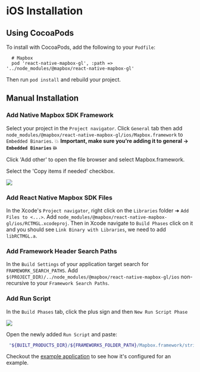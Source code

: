 # iOS Installation

## Using CocoaPods

To install with CocoaPods, add the following to your `Podfile`:

```
  # Mapbox
  pod 'react-native-mapbox-gl', :path => '../node_modules/@mapbox/react-native-mapbox-gl'
```

Then run `pod install` and rebuild your project.

## Manual Installation

### Add Native Mapbox SDK Framework

Select your project in the `Project navigator`. Click `General` tab then add `node_modules/@mapbox/react-native-mapbox-gl/ios/Mapbox.framework` to `Embedded Binaries`. :collision: **Important, make sure you're adding it to general -> `Embedded Binaries` :collision:**

Click 'Add other' to open the file browser and select Mapbox.framework.

Select the 'Copy items if needed' checkbox.

![](https://cldup.com/s4U3JfS_-l.png)


### Add React Native Mapbox SDK Files
In the Xcode's `Project navigator`, right click on the `Libraries` folder ➜ `Add Files to <...>`. Add `node_modules/@mapbox/react-native-mapbox-gl/ios/RCTMGL.xcodeproj`.
Then in Xcode navigate to `Build Phases` click on it and you should see `Link Binary with Libraries`, we need to add `libRCTMGL.a`.

### Add Framework Header Search Paths
In the `Build Settings` of your application target search for `FRAMEWORK_SEARCH_PATHS`. Add `$(PROJECT_DIR)/../node_modules/@mapbox/react-native-mapbox-gl/ios` non-recursive to your `Framework Search Paths`.

### Add Run Script

In the `Build Phases` tab, click the plus sign and then `New Run Script Phase`

![](https://cldup.com/jgt8p_dHjD.png)

Open the newly added `Run Script` and paste:

```bash
 "${BUILT_PRODUCTS_DIR}/${FRAMEWORKS_FOLDER_PATH}/Mapbox.framework/strip-frameworks.sh"
```

Checkout the [example application](/example/README.md) to see how it's configured for an example.
